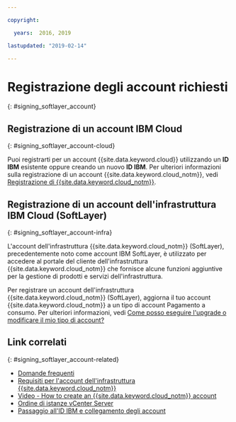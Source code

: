 ```yaml
---

copyright:

  years:  2016, 2019

lastupdated: "2019-02-14"

---
```


# Registrazione degli account richiesti
{: #signing_softlayer_account}

## Registrazione di un account IBM Cloud
{: #signing_softlayer_account-cloud}

Puoi registrarti per un account {{site.data.keyword.cloud}} utilizzando un **ID IBM** esistente oppure creando un nuovo **ID IBM**. Per ulteriori informazioni sulla registrazione di un account {{site.data.keyword.cloud_notm}}, vedi [Registrazione di {{site.data.keyword.cloud_notm}}](/docs/account?topic=account-signup).

## Registrazione di un account dell'infrastruttura IBM Cloud (SoftLayer)
{: #signing_softlayer_account-infra}

L'account dell'infrastruttura {{site.data.keyword.cloud_notm}} (SoftLayer), precedentemente noto come account IBM SoftLayer, è utilizzato per accedere al portale del cliente dell'infrastruttura {{site.data.keyword.cloud_notm}} che fornisce alcune funzioni aggiuntive per la gestione di prodotti e servizi dell'infrastruttura.

Per registrare un account dell'infrastruttura {{site.data.keyword.cloud_notm}} (SoftLayer), aggiorna il tuo account {{site.data.keyword.cloud_notm}} a un tipo di account Pagamento a consumo. Per ulteriori informazioni, vedi [Come posso eseguire l'upgrade o modificare il mio tipo di account?](/docs/account?topic=account-accountfaqs)

## Link correlati
{: #signing_softlayer_account-related}

* [Domande frequenti](/docs/services/vmwaresolutions/vmonic?topic=vmware-solutions-faq)
* [Requisiti per l'account dell'infrastruttura {{site.data.keyword.cloud_notm}}](/docs/services/vmwaresolutions/vmonic?topic=vmware-solutions-slaccountrequirement)
* [Video - How to create an {{site.data.keyword.cloud_notm}} account](https://www.youtube.com/watch?v=HBkY-Fs1d6E)
* [Ordine di istanze vCenter Server](/docs/services/vmwaresolutions/vcenter?topic=vmware-solutions-vc_orderinginstance)
* [Passaggio all'ID IBM e collegamento degli account](/docs/account?topic=account-unifyingaccounts#unifyingaccounts)
